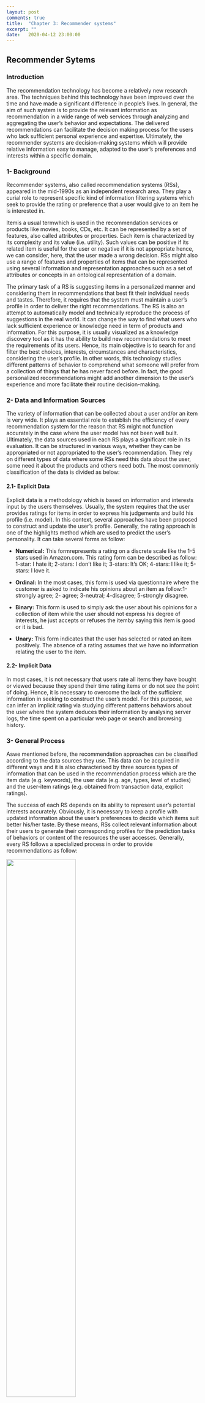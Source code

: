 ```yaml
---
layout: post
comments: true
title:  "Chapter 3: Recommender systems"
excerpt: ""
date:   2020-04-12 23:00:00
---
```


## Recommender Sytems

### Introduction
The recommendation technology has become a relatively new research area. The
techniques behind this technology have been improved over the time and have
made a significant difference in people’s lives. In general, the aim of such system is to
provide the relevant information as recommendation in a wide range of web services
through analyzing and aggregating the user’s behavior and expectations. The delivered
recommendations can facilitate the decision making process for the users who lack
sufficient personal experience and expertise. Ultimately, the recommender systems
are decision-making systems which will provide relative information easy to manage,
adapted to the user’s preferences and interests within a specific domain.

### 1- Background
Recommender systems, also called recommendation systems (RSs), appeared in
the mid-1990s as an independent research area. They play a curial role to represent
specific kind of information filtering systems which seek to provide the rating or preference
that a user would give to an item he is interested in.

Itemis a usual termwhich is used in the recommendation services or products like
movies, books, CDs, etc. It can be represented by a set of features, also called attributes
or properties. Each item is characterized by its complexity and its value (i.e. utility).
Such values can be positive if its related item is useful for the user or negative if it is
not appropriate hence, we can consider, here, that the user made a wrong decision.
RSs might also use a range of features and properties of items that can be represented
using several information and representation approaches such as a set of attributes or
concepts in an ontological representation of a domain.


The primary task of a RS is suggesting items in a personalized manner and considering
them in recommendations that best fit their individual needs and tastes. Therefore,
it requires that the system must maintain a user’s profile in order to deliver the
right recommendations. The RS is also an attempt to automatically model and technically
reproduce the process of suggestions in the real world. It can change the way to
find what users who lack sufficient experience or knowledge need in term of products
and information. For this purpose, it is usually visualized as a knowledge discovery
tool as it has the ability to build new recommendations to meet the requirements of
its users. Hence, its main objective is to search for and filter the best choices, interests,
circumstances and characteristics, considering the user’s profile. In other words,
this technology studies different patterns of behavior to comprehend what someone will prefer from a collection of things that he has never faced before. In fact, the good
personalized recommendations might add another dimension to the user’s experience
and more facilitate their routine decision-making.


### 2- Data and Information Sources
The variety of information that can be collected about a user and/or an item is very
wide. It plays an essential role to establish the efficiency of every recommendation
system for the reason that RS might not function accurately in the case where the user
model has not been well built. Ultimately, the data sources used in each RS plays a
significant role in its evaluation. It can be structured in various ways, whether they
can be appropriated or not appropriated to the user’s recommendation. They rely on
different types of data where some RSs need this data about the user, some need it
about the products and others need both. The most commonly classification of the
data is divided as below:

#### 2.1- Explicit Data
Explicit data is a methodology which is based on information and interests input by
the users themselves. Usually, the system requires that the user provides ratings
for items in order to express his judgements and build his profile (i.e. model). In this
context, several approaches have been proposed to construct and update the user’s
profile. Generally, the rating approach is one of the highlights method which are used
to predict the user’s personality. It can take several forms as follow:

- **Numerical:** This formrepresents a rating on a discrete scale like the 1-5 stars used
in Amazon.com. This rating form can be described as follow: 1-star: I hate it; 2-stars: I
don’t like it; 3-stars: It’s OK; 4-stars: I like it; 5-stars: I love it.

- **Ordinal:** In the most cases, this form is used via questionnaire where the customer
is asked to indicate his opinions about an item as follow:1-strongly agree; 2-
agree; 3-neutral; 4-disagree; 5-strongly disagree.

- **Binary:** This form is used to simply ask the user about his opinions for a collection
of item while the user should not express his degree of interests, he just accepts or
refuses the itemby saying this item is good or it is bad.

- **Unary:** This form indicates that the user has selected or rated an item positively.
The absence of a rating assumes that we have no information relating the user to the
item.

#### 2.2- Implicit Data
In most cases, it is not necessary that users rate all items they have bought or viewed
because they spend their time rating items or do not see the point of doing. Hence, it
is necessary to overcome the lack of the sufficient information in seeking to construct the user’s model. For this purpose, we can infer an implicit rating via studying different
patterns behaviors about the user where the system deduces their information by
analysing server logs, the time spent on a particular web page or search and browsing
history.

### 3- General Process
Aswe mentioned before, the recommendation approaches can be classified according
to the data sources they use. This data can be acquired in different ways and it is
also characterised by three sources types of information that can be used in the
recommendation process which are the item data (e.g. keywords), the user data (e.g.
age, types, level of studies) and the user-item ratings (e.g. obtained from transaction
data, explicit ratings).

The success of each RS depends on its ability to represent user’s potential interests
accurately. Obviously, it is necessary to keep a profile with updated information about
the user’s preferences to decide which items suit better his/her taste. By these means,
RSs collect relevant information about their users to generate their corresponding profiles
for the prediction tasks of behaviors or content of the resources the user accesses.
Generally, every RS follows a specialized process in order to provide recommendations
as follow:

<div class="imgcap">
<img src="/assets/chap3/1.PNG" style="border:none; width:60%;">
</div>

- **Information collection phase:**
As a first step in the recommendation process, RS requires to collect as much information
as possible about each user to build a user profile or a user model which contains
user’s interests, opinions, preferences and cognitive skills in order to provide reasonable
recommendations.

- **Learning phase:**
This step is represented as a discover and pattern phase. It is used to filter and exploit
the user’s interests from the feedback gathered in information collection phase.

- **Prediction/Recommendation phase:**
This step recommends what kind of items the user may prefer. The recommendation
phase is used to match he user’s preferences and the items which compromise
the highest scores discovered in the two previous phases.

- **Satisfaction degree/Feedback:**
This step is used to measure the impact of the users’ feedback about the recommendations.
It is also a method to collect more information about users to provide more
satisfactory recommendations in the future.

### 4- Major Recommendation Approaches
RSs have been actively and extensively studied over the years. They present a multidisciplinary
field which is supporting individuals who lack sufficient personal skills to
evaluate overwhelming number of alternative items that an online website can offer in
finding items of interest. The choice of such RS approach has an important effect upon
user satisfaction. Usually, themost popularwebsites apply RS to personalize the online
store for each user but they can also apply non personalized way for recommendations.

The personalized filtering is a technique which is mostly used in seeking to predict
the user’s personality and to derive its personality based item preferences. It is represented
as ranked lists of items which are based on the user’s preferences. Thus, it can
infer the user’s preferences not only by the initial information that he provides explicitly,
but also by analysing his profile and comparing it with similar profiles.

The non-personalized recommendations are represented as the most simple recommendation
approach. It recommends the suitable items that are based on the viewpoints
or the feedback of other users on average. Hence, the realisation of this approach
is very simple because the data is easy to collect. Moreover, this automatic
systems do not require an interaction between the user and the system, so they do not
require also a user’smodel. In addition, each recommendation is completely independent
of the user, so the recommendations may be identical for each one. Generally,
this approach can be based on the top-N items or the popularity of items (e.g. average
ratings, sales data and total visits).

It is very important to use the efficient recommendation techniques in order to provide
the best and useful suggestions for users. For this reason, it is important to understand
which information will be exploited by the system and when it will be generated.
In general, experts classify these techniques into several categories by analysing and filtering the data sources through Internet according to multiple criteria like user preferences
and types of feedbacks.

The content-based, collaborative filtering and hybrid approaches are broadly considered
as the most important and familiar ones. The content-based filtering is a technique which retrieves items similar to
the user’s profile, whereas the collaborative filtering technique allows to identify users
with similar preferences to the given user’s preferences and recommend items they
have liked. For the last types, it represents a combination between the two previous
approaches in order to overcome their weaknesses. In the next subsections, we will
discuss the features and the main proposals of each recommendation technique.

<div class="imgcap">
<img src="/assets/chap3/2.PNG" style="border:none; width:90%;">
</div>

#### 4.1- Content-based Recommender System
Content-based (CB) recommender system focuses on content or description of items
in seeking to suggest recommendations fromthe user’s preferences profiles. This filtering
technique allows to collect the user’s information by analyzing the user’s behavior
or by asking the user explicitly about his priorities in order to construct a user’s model.
The key component of this technique is the construction of the user’s model from the
user’s preferences. Therefore, RS must require several information about the user’s interaction
with RS and even about the user’s history.

The content-based filtering technique considers the user queries and the items
contents in their recommendations and ignores any contributions coming from third part like the case of collaborative technique. The delivered recommendations,
here, are just provided according to the interaction between the system and the user’s
profile. Furthermore, the CB recommendation can be also based on the items which
are already rated positively by the user in the past in order to compare them with the
items that he has not rated yet. Hence, the recommendations are represented in the
formof similar items that a given user has yet liked.

<div class="imgcap">
<img src="/assets/chap3/3.PNG" style="border:none; width:70%;">
</div>

User independence is considered as an important aspect of CBF recommendation. It has the capability
to recommend item with unique taste provided by an active user using ratings. More
specifically, the active user does not need data from other users, his recommendation
will be just based on his own preferences. Further, we can consider transparency as
an other advantage of CBF. Using this feature, RSs can provide explanations for recommended
items by listing content-features that caused an item to be recommended.
Next advantage of CBF that is called new item, CB recommendation, here, can suggested
items before being rated for an important number of users.

The CBF methods are also suffer from various limitations. Generally, the CBF
approach is mostly dependent on items’ metadata. Therefore, it requires rich description
about items in order to discriminate the taste of the user and construct a good
user profile for him. This problem is called limited content analysis. We can also mention
the content over-specialization as another serious problem of CBF technique. It
recommends suggestionswith a limited degree of novelty for the reason that is not possible
to have suggestions not already aware. The recommended items, here, are characterised
by very high scores which are mostly similar to the items already positively
rated.

#### 4.2- Collaborative Recommender System:
The collaborative filtering techniques (CF) is considered as the most popular implemented
techniques in RSs. CF is a process of filtering information which provides
collaboration among various data sources, agents, viewpoints, etc. This algorithmcan
recommend items that the user has not rated before, but that were positively rated by
users in neighborhood in the past.

<div class="imgcap">
<img src="/assets/chap3/4.PNG" style="border:none; width:60%;">
</div>

In the recommendation systems, the CF methods is widely divided into two categories
user-based CF and item-based CF.

**User-based collaborative filtering:** This approach computes the correlation
with all other users for each item and aggregate the rating of highly correlated users as
depicted in figure below.

<div class="imgcap">
<img src="/assets/chap3/5.PNG" style="border:none; width:80%;">
</div>

**Item-based collaborative filtering:** This approach computes for each user
item the correlation with all other items and aggregates for each user the ratings for
items that are already highly correlated as depicted in this figure.

<div class="imgcap">
<img src="/assets/chap3/6.PNG" style="border:none; width:80%;">
</div>

The CF technique has some major advantages over CBF in that it can perform in
domains where there is not much content associated with items and the content is
difficult to analyze for the computer system. Thus, we should mention that the CF
technique is just based on groups of users with similar preferences in the recommendation
process and it does not require the representation of items. So, it has the ability
to provide relevant recommendations without using the content in the user’s profile.
Despite its success, their widespread has revealed some potential problems such
as:

- **Cold-start problem**, it is one of the major problems which reduces the efficiency
and the performance of every RS. It presents the case where a RS does not have an
adequate information about an item or a user in order to make relevant predictions.
Hence, the user’s profile will be empty since the user has not rated any item before and
the taste is not identified.

- **Data sparsity problem**, it is considered as a result of the lack of insufficient information
when only few items of the total information available in a database are rated
by the users.

- **Synonymy**, it is that some added terms may have different meanings from what
is intended, which sometimes leads to rapid degradation of recommendation performance.
Mostly, RSs find synonymy difficult to deduce distinction between closely related
items. They apply different methods to overcome this problemlike the construction
of thesaurus, automatic termexpansion and Latent Semantic Indexing.


#### 4.3- Hybrid Recommender System:
It is another important approach of RSs which overcomes the weaknesses of the
two other approaches. It combines two or more recommendations techniques to obtain
a better optimization reducing the limitations of pure recommendation systems. The idea behind hybrid approach is that a combination of techniques will provide
more effective suggestions than a single algorithm as the drawbacks of one algorithm
can be overcome by another one. Thus, Themost popular hybrid approaches are those
of the system based on content and the system based on collaborative. This combination
of approaches can proceed in different ways:

1. Separate implementation of algorithms and joining the results.
2. Utilize some rules of content-based filtering in collaborative approach.
3. Utilize some rules of collaborative filtering in content-based approach.
4. Create a unified RS that brings together both approaches.

The most important advantage of this hybridized system is being characterised
by a high accuracy recommendations unlike the other techniques. This technique is
also considered as a solution of a cold start problem due to short user profiles and the
availability of sparse ratings of a user that can be handled effectively by using hybrid
recommendation system. The hybridized approach achieves several strategies which
are broadly classified as follow:

- Weighted: The score of different recommendation components are combined
together to provide a single suggestion.

- Switching: The system chooses among recommendation components and
applies the selected one depending on the current situation.

- Mixed: Recommendations fromdifferent recommenders are presented at the
same time.

- Feature Combination: Features derived from several data sources are combined
together and given to a single recommendation algorithm.

- Feature Augmentation: One recommendation technique is used to compute
a feature or a set of features, which is then used as an input to another technique.

- Cascade: Recommenders refines the recommendations given by another technique.

- Meta-level: One recommendation technique is applied and produces some
sort of model’s, which are then the input used by the next technique.

### 5- Properties of Recommender Systems:

The success of each RS depends on the efficiency that can be measured in terms of RSs
properties. In order to specify the performance of such system, we should measure the
closeness of the estimated preferences and the actual preferences of a user. Different
approaches have been adopted several properties to evaluate the performance of recommendation
systems like accuracy, privacy, diversity, etc. It is important to highlight that we should consider the existed trade-off present between properties to establish a
good evaluation. For instance we can consider accuracy less important to some others
properties like diversity or privacy and vice versa. In this section, we mention some
properties of RSs to clarify their impacts on users like:

- **User preference:** It allows to provide a list of ranked items through an important
number of existing products. This property aims at supporting user to find and collect
knowledge about themost suitable product efficiently andmore quickly.

- **Prediction Accuracy:** The main objective of this property is to suggest accurate
recommendations that are represented as the most suitable ones for the user. This
property is related to a prediction engine which delivers the items that present the
user’s opinions and interests.

- **Privacy:** Using this property, the recommender should establish the privacy of
the user’s profiles and preferences. The main objective of this property is to deliver secret
recommendations where no third party can access and use the profile of a specific
user.

- **Trust:** It refers to the users trust in the recommendations provided by RS. To enhance
trust, RS recommends some reasonable items which are already selected and
known in order to increase trust in the system recommendations for unknown items
as well as the interaction between the system and the user is the basis of building this
trust.

- **Robustness:** It is related to the stability of the recommendation in the presence
of fake information typically inserted on purpose in order to influence the recommendations.
RS should create a system which is immune to any type of unrealistic attack.
In this context, the attack refers to the influence used by injecting fake users’ profiles
to influence and to try changing the rating of an item.

- **Novelty:** Novel recommendations are the recommendations of products or services
which the user did not select or know yet. The best approach to deliver novel
recommendations is not to filter out items but to collect the information that could be
implemented. Thus, RS can also recommend popular items less likely in order to deliver
for their user a novel recommendation.

- **Serendipity:** It is a pleasant surprise of recommendation system results. For instance,
a user has ranked a list of his preferred songs, the system recommends him a
new song which may be new, so the user will be surprised because he may not be informed
about it. In some cases, the random suggestions may be surprise and satisfy
the user but it should require the balance between the accuracy and the serendipity.

- **Diversity:** It is commonly defined as the average pairwise distance between
recommendations to users. The diversification of these recommendations aims
at enhancing the user’s experience and expertise. Frequently, the algorithms proposed in the RSs literature allow to maximize the recommendations accuracy. However, in
most cases, recommending a set of similar items is insufficient and not profitable for
the users, and it is not enough to judge the effectiveness of RSs. It can also causing
user dissatisfaction and frustration. Therefore, the key of these situations is should be
consider diversity to meet user’s satisfaction.
